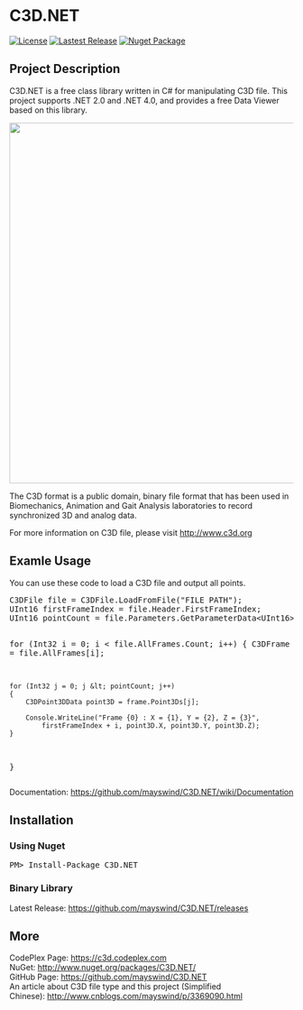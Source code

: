 <h1><strong>C3D.NET</strong></h1>
<p>
<a href="https://github.com/mayswind/C3D.NET/blob/master/LICENSE" target="_blank"><img src="https://img.shields.io/github/license/mayswind/C3D.NET.svg?style=flat" title="License"/></a>
<a href="https://github.com/mayswind/C3D.NET/releases" target="_blank"><img src="https://img.shields.io/github/release/mayswind/C3D.NET.svg?style=flat" title="Lastest Release"/></a>
<a href="http://www.nuget.org/packages/C3D.NET" target="_blank"><img src="https://img.shields.io/nuget/v/C3D.NET.svg?style=flat" title="Nuget Package"/></a>
</p>
<h2><strong>Project Description</strong></h2>
<p>C3D.NET is a free class library written in C# for manipulating C3D file. This project supports .NET 2.0 and .NET 4.0, and provides a free Data Viewer based on this library.</p>
<p><img src="http://download-codeplex.sec.s-msft.com/Download?ProjectName=c3d&DownloadId=757078" alt="" width="640" /></p>
<p>The C3D format is a public domain, binary file format that has been used in Biomechanics, Animation and Gait Analysis laboratories to record synchronized 3D and analog data.</p>
<p>For more information on C3D file, please visit <a href="http://www.c3d.org" target="_blank"> http://www.c3d.org</a></p>
<h2><strong>Examle Usage</strong></h2>
<p>You can use these code to load a C3D file and output all points.</p>
<pre>C3DFile file = C3DFile.LoadFromFile("FILE PATH");
UInt16 firstFrameIndex = file.Header.FirstFrameIndex;
UInt16 pointCount = file.Parameters.GetParameterData&lt;UInt16&gt;("POINT:USED");

for (Int32 i = 0; i &lt; file.AllFrames.Count; i++)
{
    C3DFrame frame = file.AllFrames[i];

    for (Int32 j = 0; j &lt; pointCount; j++)
    {
        C3DPoint3DData point3D = frame.Point3Ds[j];

        Console.WriteLine("Frame {0} : X = {1}, Y = {2}, Z = {3}",
            firstFrameIndex + i, point3D.X, point3D.Y, point3D.Z);
    }
}</pre>
<p>Documentation:&nbsp;<a href="https://github.com/mayswind/C3D.NET/wiki/Documentation" target="_blank">https://github.com/mayswind/C3D.NET/wiki/Documentation</a></p>
<h2><strong>Installation</strong></h2>
<h3>Using Nuget</h3>
<pre>PM> Install-Package C3D.NET</pre>
<h3>Binary Library</h3>
<p>Latest Release:&nbsp;<a href="https://github.com/mayswind/C3D.NET/releases" target="_blank">https://github.com/mayswind/C3D.NET/releases</a></p>
<h2><strong>More</strong></h2>
<p>CodePlex Page:&nbsp;<a href="https://c3d.codeplex.com" target="_blank">https://c3d.codeplex.com</a><br />
NuGet:&nbsp;<a href="http://www.nuget.org/packages/C3D.NET" target="_blank">http://www.nuget.org/packages/C3D.NET/</a><br />
GitHub Page:&nbsp;<a href="https://github.com/mayswind/C3D.NET" target="_blank">https://github.com/mayswind/C3D.NET</a><br />
An article about C3D file type and this project (Simplified Chinese):&nbsp;<a href="http://www.cnblogs.com/mayswind/p/3369090.html" target="_blank">http://www.cnblogs.com/mayswind/p/3369090.html</a></p>
